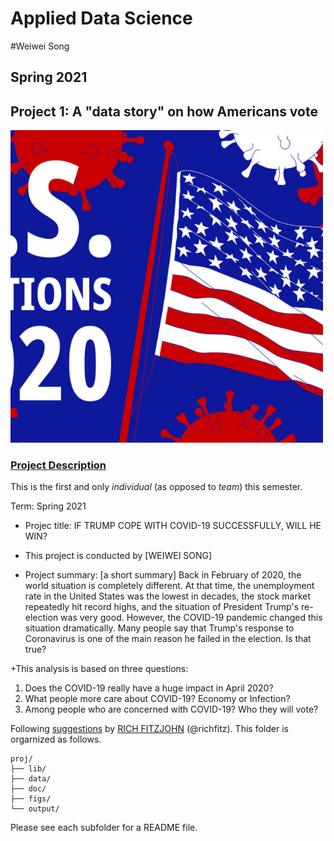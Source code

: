 # Applied Data Science 
#Weiwei Song
## Spring 2021
## Project 1: A "data story" on how Americans vote

<img src="figs/title3.jpg" width="500">

### [Project Description](doc/)
This is the first and only *individual* (as opposed to *team*) this semester. 

Term: Spring 2021

+ Projec title: IF TRUMP COPE WITH COVID-19 SUCCESSFULLY, WILL HE WIN?
+ This project is conducted by [WEIWEI SONG]

+ Project summary: [a short summary] Back in February of 2020, the world situation is completely different. At that time, the unemployment rate in the United States was the lowest in decades, the stock market repeatedly hit record highs, and the situation of President Trump's re-election was very good. However, the COVID-19 pandemic changed this situation dramatically. Many people say that Trump's response to Coronavirus is one of the main reason he failed in the election. Is that true?

+This analysis is based on three questions:
 1. Does the COVID-19 really have a huge impact in April 2020?
 2. What people more care about COVID-19? Economy or Infection?
 3. Among people who are concerned with COVID-19? Who they will vote? 
 
Following [suggestions](http://nicercode.github.io/blog/2013-04-05-projects/) by [RICH FITZJOHN](http://nicercode.github.io/about/#Team) (@richfitz). This folder is orgarnized as follows.

```
proj/
├── lib/
├── data/
├── doc/
├── figs/
└── output/
```

Please see each subfolder for a README file.
